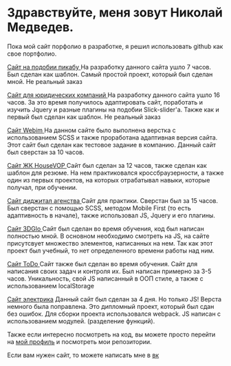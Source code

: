 <h1>Здравствуйте, меня зовут Николай Медведев. </h1>

<p>Пока мой сайт порфолио в разработке, я решил использовать github как свое портфолио.</p>

<a href='https://pengu1nik.github.io/picadu/' target='_blank
'>Сайт на подобии пикабу </a>
На разработку данного сайта ушло 7 часов. Был сделан как шаблон.
Самый простой проект, который был сделан мной. Не реальный заказ

<a href='https://pengu1nik.github.io/freePDF/' target='_blank
'>Сайт для юридических компаний </a>
На разработку данного сайта ушло 16 часов. За это время получилось адаптировать сайт, поработать и изучить Jquery и разные плагины на подобии Slick-slider'a.
Также как и первый был сделан как шаблон. Не реальный заказ

<a href='https://pengu1nik.github.io/Test-task_Emphasoft/app/' target='_blank
'>Сайт Webim </a>
На данном сайте было выполнена верстка с использованием SCSS и также проработана адаптивная версия сайта. Этот сайт был сделан как тестовое задание в компанию.
Данный сайт был сверстан за 10 часов.

<a href='https://pengu1nik.github.io/HouseVOP/' target='_blank
'>Сайт ЖК HouseVOP </a>
Сайт был сделан за 12 часов, также сделан как шаблон для резюме. На нем практиковался кроссбраузерности, а также один из первых проектов, на которых отрабатывал навыки, которые получал, при обучении.

<a href='https://pengu1nik.github.io/mob-first/' target='_blank
'>Сайт диджитал агенства </a>
Сайт для практики. Сверстан был за 15 часов. Был сверстан с помощью SCSS, методом Mobile First (то есть адаптивность в начале), также использовал JS, Jquery и его плагины.

<a href='https://pengu1nik.github.io/study_JS/' target='_blank
'>Сайт 3DGlo </a>
Сайт был сделан во время обучения, код был написан полностью мной. В основном необходимо смотреть на JS, на сайте присутсвует множество элементов, написанных на нем. Так как этот проект был учебный, то нет определенного времени работы над ним. 

<a href='https://pengu1nik.github.io/ToDo/' target='_blank
'>Сайт ToDo </a>
Сайт также был сделан во время обучения. Сайт для написания своих задач и контроля их. Был написан примерно за 3-5 часов. Уникальность, свой JS написанный в ООП стиле, а также с использованием localStorage

<a href='https://pengu1nik.github.io/diplom/' target='_blank'>
Сайт электрика</a>
Данный сайт был сделан за 4 дня. Но только JS!
Верста немного была поправлена. Это дипломный проект, который был сдан без ошибок. Для сборки проекта использовался webpack. JS написан с использованием модулей. (разделение функций).


Также если интересно посмотреть на код, вы можете просто перейти на <a href='https://github.com/Pengu1nik' target='_blank'>мой профиль</a> и посмотреть мои репозитории.

Если вам нужен сайт, то можете написать мне в <a href='https://vk.com/nikolay.medvedev99' target='_blank'>вк </a>
